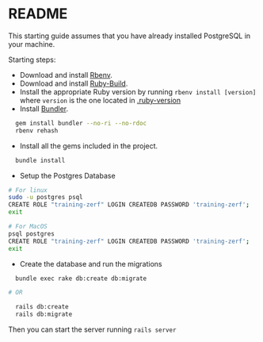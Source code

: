 # README

This starting guide assumes that you have already installed PostgreSQL in your machine.

Starting steps:

- Download and install [Rbenv](https://github.com/rbenv/rbenv#basic-github-checkout).
- Download and install [Ruby-Build](https://github.com/rbenv/ruby-build#installing-as-an-rbenv-plugin-recommended).
- Install the appropriate Ruby version by running `rbenv install [version]` where `version` is the one located in [.ruby-version](.ruby-version)
- Install [Bundler](http://bundler.io/).

```bash
  gem install bundler --no-ri --no-rdoc
  rbenv rehash
```

- Install all the gems included in the project.

```bash
  bundle install
```

- Setup the Postgres Database

```bash
# For linux
sudo -u postgres psql
CREATE ROLE "training-zerf" LOGIN CREATEDB PASSWORD 'training-zerf';
exit

# For MacOS
psql postgres
CREATE ROLE "training-zerf" LOGIN CREATEDB PASSWORD 'training-zerf';
exit
```
- Create the database and run the migrations

```bash
  bundle exec rake db:create db:migrate

# OR

  rails db:create
  rails db:migrate
```

Then you can start the server running `rails server`
